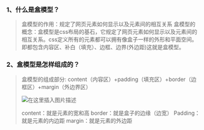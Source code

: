 ### 1、什么是盒模型？

>盒模型的作用：规定了网页元素如何显示以及元素间的相互关系
>盒模型的概念：盒模型是css布局的基石，它规定了网页元素如何显示以及元素间的相互关系。css定义所有的元素都可以拥有像盒子一样的外形和平面空间。即都包含内容区、补白（填充）、边框、边界(外边距)这就是盒模型。

### 2、盒模型是怎样组成的？

> 盒模型的组成部分: content（内容区）+padding（填充区）+border（边框区）+margin（外边界区）
>
> ![在这里插入图片描述](https://img-blog.csdnimg.cn/20200223173856740.png?x-oss-process=image/watermark,type_ZmFuZ3poZW5naGVpdGk,shadow_10,text_aHR0cHM6Ly9ibG9nLmNzZG4ubmV0L3dlbnFpYW5xaWFuMQ==,size_16,color_FFFFFF,t_70)
>
> content：就是元素的宽和高
> border：就是盒子的边缘（边宽）
> Padding：就是元素的内边距
> margin：就是元素的外边距